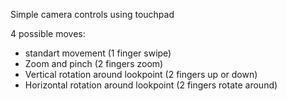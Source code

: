 Simple camera controls using touchpad

4 possible moves:
- standart movement (1 finger swipe)
- Zoom and pinch (2 fingers zoom)
- Vertical rotation around lookpoint (2 fingers up or down)
- Horizontal rotation around lookpoint (2 fingers rotate around)
